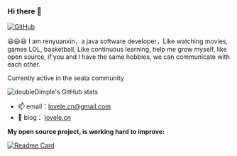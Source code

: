 ### Hi there 👋

[![GitHub](https://img.shields.io/badge/dynamic/json?logo=github&label=GitHub&labelColor=495867&color=495867&query=%24.data.totalSubs&url=https%3A%2F%2Fapi.spencerwoo.com%2Fsubstats%2F%3Fsource%3Dgithub%26queryKey%3Dhayschan&style=flat-square)](https://github.com/doubleDimple)

:smiley::smiley::smiley:
I am renyuanxin，a java software developer，Like watching movies, games LOL, basketball, Like continuous learning, help me grow myself, like open source, if you and I have the same hobbies, we can communicate with each other.

Currently active in the seata community



![doubleDimple's GitHub stats](https://github-readme-stats.vercel.app/api?username=doubleDimple&show_icons=true&theme=tokyonight)


- 📫 email：[lovele.cn@gmail.com](mailto:lovele.cn@gmail.com)
- 📝 blog： [lovele.cn](https://lovele.cn)

**My open source project, is working hard to improve:**

[![Readme Card](https://github-readme-stats.vercel.app/api/pin/?username=doubleDimple&repo=spring-demo)](https://github.com/doubleDimple/spring-demo)

